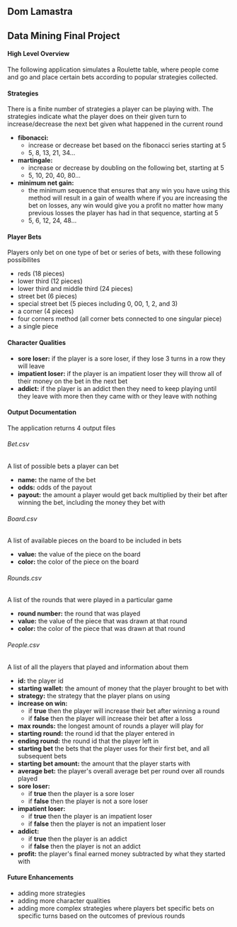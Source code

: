 ## Dom Lamastra
## Data Mining Final Project
#### High Level Overview
The following application simulates a Roulette table, where people come and go and place certain bets according to popular strategies collected. 

#### Strategies
There is a finite number of strategies a player can be playing with. The strategies indicate what the player does on their given turn to increase/decrease the next bet given what happened in the current round
- **fibonacci:** 
  - increase or decrease bet based on the fibonacci series starting at 5
  - 5, 8, 13, 21, 34...
- **martingale:** 
  - increase or decrease by doubling on the following bet, starting at 5
  - 5, 10, 20, 40, 80...
- **minimum net gain:** 
  - the minimum sequence that ensures that any win you have using this method will result in a gain of wealth where if you are increasing the bet on losses, any win would give you a profit no matter how many previous losses the player has had in that sequence, starting at 5
  - 5, 6, 12, 24, 48...

#### Player Bets
Players only bet on one type of bet or series of bets, with these following possibilites
- reds (18 pieces)
- lower third (12 pieces)
- lower third and middle third (24 pieces)
- street bet (6 pieces)
- special street bet (5 pieces including 0, 00, 1, 2, and 3)
- a corner (4 pieces)
- four corners method (all corner bets connected to one singular piece)
- a single piece

#### Character Qualities
- **sore loser:** if the player is a sore loser, if they lose 3 turns in a row they will leave
- **impatient loser:** if the player is an impatient loser they will throw all of their money on the bet in the next bet
- **addict:** if the player is an addict then they need to keep playing until they leave with more then they came with or they leave with nothing

#### Output Documentation
The application returns 4 output files

###### Bet.csv
A list of possible bets a player can bet
- **name:** the name of the bet
- **odds:** odds of the payout
- **payout:** the amount a player would get back multiplied by their bet after winning the bet, including the money they bet with

###### Board.csv
A list of available pieces on the board to be included in bets
- **value:** the value of the piece on the board
- **color:** the color of the piece on the board

###### Rounds.csv
A list of the rounds that were played in a particular game
- **round number:** the round that was played
- **value:** the value of the piece that was drawn at that round
- **color:** the color of the piece that was drawn at that round

###### People.csv
A list of all the players that played and information about them
- **id:** the player id
- **starting wallet:** the amount of money that the player brought to bet with
- **strategy:** the strategy that the player plans on using
- **increase on win:** 
  - if **true** then the player will increase their bet after winning a round 
  - if **false** then the player will increase their bet after a loss
- **max rounds:** the longest amount of rounds a player will play for
- **starting round:** the round id that the player entered in
- **ending round:** the round id that the player left in
- **starting bet** the bets that the player uses for their first bet, and all subsequent bets
- **starting bet amount:** the amount that the player starts with 
- **average bet:** the player's overall average bet per round over all rounds played
- **sore loser:** 
  - if **true** then the player is a sore loser 
  - if **false** then the player is not a sore loser
- **impatient loser:** 
  - if **true** then the player is an impatient loser 
  - if **false** then the player is not an impatient loser
- **addict:** 
  - if **true** then the player is an addict 
  - if **false** then the player is not an addict
- **profit:** the player's final earned money subtracted by what they started with
  

#### Future Enhancements 
- adding more strategies
- adding more character qualities 
- adding more complex strategies where players bet specific bets on specific turns based on the outcomes of previous rounds
